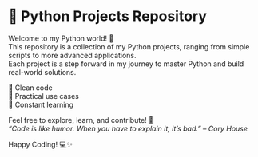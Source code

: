 # 🐍 Python Projects Repository

Welcome to my Python world! 🌟  
This repository is a collection of my Python projects, ranging from simple scripts to more advanced applications.  
Each project is a step forward in my journey to master Python and build real-world solutions.  

🔹 Clean code  
🔹 Practical use cases  
🔹 Constant learning  

Feel free to explore, learn, and contribute! 🚀  
_“Code is like humor. When you have to explain it, it’s bad.” – Cory House_

Happy Coding! 💻✨
